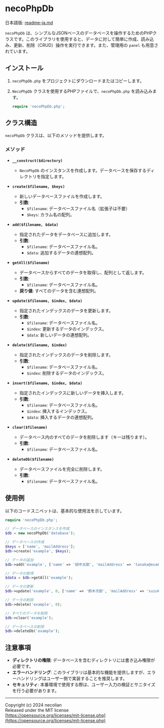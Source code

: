 # necoPhpDb

日本語版: [readme-ja.md](readme-ja.md)

`necoPhpDb` は、シンプルなJSONベースのデータベースを操作するためのPHPクラスです。このライブラリを使用すると、データに対して簡単に作成、読み込み、更新、削除（CRUD）操作を実行できます。また、管理用の `panel` も用意されています。

## インストール

1. `necoPhpDb.php` をプロジェクトにダウンロードまたはコピーします。
2. `NecoPhpDb` クラスを使用するPHPファイルで、`necoPhpDb.php` を読み込みます。

    ```php
    require 'necoPhpDb.php';
    ```

## クラス構造

`necoPhpDb` クラスは、以下のメソッドを提供します。

### メソッド

- **`__construct($directory)`**
    - `NecoPhpDb` のインスタンスを作成します。データベースを保存するディレクトリを指定します。

- **`create($filename, $keys)`**
    - 新しいデータベースファイルを作成します。
    - **引数**:
        - `$filename`: データベースファイル名（拡張子は不要）
        - `$keys`: カラム名の配列。

- **`add($filename, $data)`**
    - 指定されたデータをデータベースに追加します。
    - **引数**:
        - `$filename`: データベースファイル名。
        - `$data`: 追加するデータの連想配列。

- **`getAll($filename)`**
    - データベースからすべてのデータを取得し、配列として返します。
    - **引数**:
        - `$filename`: データベースファイル名。
    - **戻り値**: すべてのデータを含む連想配列。

- **`update($filename, $index, $data)`**
    - 指定されたインデックスのデータを更新します。
    - **引数**:
        - `$filename`: データベースファイル名。
        - `$index`: 更新するデータのインデックス。
        - `$data`: 新しいデータの連想配列。

- **`delete($filename, $index)`**
    - 指定されたインデックスのデータを削除します。
    - **引数**:
        - `$filename`: データベースファイル名。
        - `$index`: 削除するデータのインデックス。

- **`insert($filename, $index, $data)`**
    - 指定されたインデックスに新しいデータを挿入します。
    - **引数**:
        - `$filename`: データベースファイル名。
        - `$index`: 挿入するインデックス。
        - `$data`: 挿入するデータの連想配列。

- **`clear($filename)`**
    - データベース内のすべてのデータを削除します（キーは残ります）。
    - **引数**:
        - `$filename`: データベースファイル名。

- **`deleteDb($filename)`**
    - データベースファイルを完全に削除します。
    - **引数**:
        - `$filename`: データベースファイル名。

## 使用例

以下のコードスニペットは、基本的な使用法を示しています。

```php
require 'necoPhpDb.php';

// データベースのインスタンスを作成
$db = new necoPhpDb('database');

// データベースの作成
$keys = ['name', 'mailAddress'];
$db->create('example', $keys);

// データの追加
$db->add('example', ['name' => '田中太郎', 'mailAddress' => 'tanaka@example.com']);

// データの取得
$data = $db->getAll('example');

// データの更新
$db->update('example', 0, ['name' => '鈴木次郎', 'mailAddress' => 'suzuki@example.com']);

// データの削除
$db->delete('example', 0);

// すべてのデータを削除
$db->clear('example');

// データベースの削除
$db->deleteDb('example');
```

## 注意事項

- **ディレクトリの権限**: データベースを含むディレクトリには書き込み権限が必要です。
- **エラーハンドリング**: このライブラリは基本的な機能を提供しますが、エラーハンドリングはユーザー側で実装することを推奨します。
- **セキュリティ**: 本番環境で使用する際は、ユーザー入力の検証とサニタイズを行う必要があります。

------------------------------------
Copyright (c) 2024 necolian  
Released under the MIT license  
[https://opensource.org/licenses/mit-license.php](https://opensource.org/licenses/mit-license.php)
